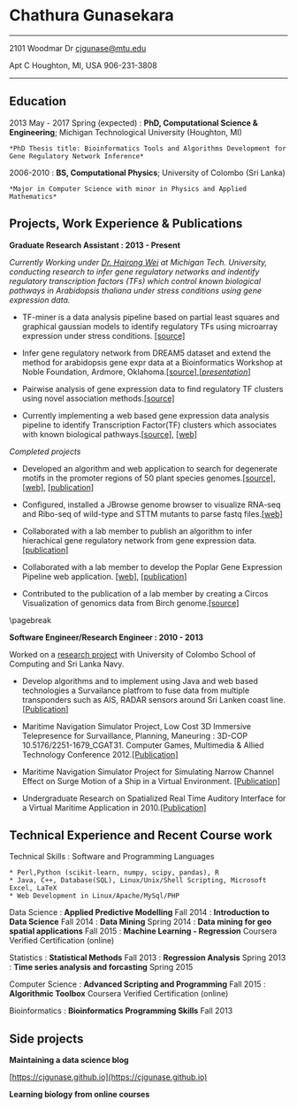 Chathura Gunasekara
============

-------------------     ----------------------------
2101 Woodmar Dr                     cjgunase@mtu.edu

Apt C Houghton, MI, USA                 906-231-3808 
-------------------     ----------------------------

Education
---------

2013 May - 2017 Spring (expected)
:   **PhD, Computational Science & Engineering**; Michigan Technological University (Houghton, MI)
    
    *PhD Thesis title: Bioinformatics Tools and Algorithms Development for Gene Regulatory Network Inference*
       

2006-2010
:   **BS, Computational Physics**; University of Colombo (Sri Lanka)
    
    *Major in Computer Science with minor in Physics and Applied Mathematics*

Projects, Work Experience & Publications
----------

**Graduate Research Assistant : 2013 - Present**

_Currently Working under [Dr. Hairong Wei](http://www.mtu.edu/forest/about/faculty/wei/) at Michigan Tech. University, conducting research to infer gene regulatory networks and indentify regulatory transcription factors (TFs) which control known biological pathways in *Arabidopsis thaliana* under stress conditions using gene expression data._


* TF-miner is a data analysis pipeline based on partial least squares and graphical gaussian models to identify regulatory TFs using microarray expression under stress conditions. [[source]](https://github.com/cjgunase/TF-miner)


* Infer gene regulatory network from DREAM5 dataset and  extend the method for arabidopsis gene expr data  at a Bioinformatics Workshop at Noble Foundation, Ardmore, Oklahoma.[[source]](),[[_presentation_]](http://www.slideshare.net/secret/15sqXSMbpOHAOQ)


* Pairwise analysis of gene expression data to find regulatory TF clusters using novel association methods.[[source]](https://github.com/cjgunase/MIC_based_gene_expr_analysis)


* Currently implementing a  web based gene expression data analysis pipeline to identify Transcription Factor(TF) clusters which associates with known biological pathways.[[source]](https://github.com/cjgunase/TF-Cluster), [[web]](http://sys.bio.mtu.edu/cluster/index.php)

_Completed projects_

* Developed an algorithm and web application to search for degenerate motifs in the promoter regions of 50 plant species genomes.[[source]](https://github.com/cjgunase/exactSearch), [[web]](http://sys.bio.mtu.edu/motif/), [[publication]](http://plantmethods.biomedcentral.com/articles/10.1186/s13007-016-0126-6)


* Configured, installed a JBrowse genome browser to visualize RNA-seq and Ribo-seq of wild-type and STTM mutants to parse fastq files.[[web]](https://blossom.ffr.mtu.edu/designindex2.php)


* Collaborated with a lab member to publish an algorithm to infer hierachical gene regulatory network from gene expression data.[[publication]](https://www.ncbi.nlm.nih.gov/pmc/articles/PMC4797117/)


* Collaborated with a lab member  to develop the  Poplar Gene Expression Pipeline web application. [[web]](http://sys.bio.mtu.edu), [[publication]](http://link.springer.com/article/10.1007/s11295-014-0745-x#page-1)


* Contributed to the publication of a lab member by creating a Circos Visualization of genomics data from Birch genome.[[source]](https://github.com/cjgunase/myVisualizations/tree/master/circos)

\pagebreak

**Software Engineer/Research Engineer : 2010 - 2013**

Worked on a [research project](http://www.vidusayura.org/?page_id=2) with University of Colombo School of Computing and Sri Lanka Navy.


* Develop algorithms and to implement using Java and web based technologies a Survailance platfrom to fuse data from multiple transponders such as AIS, RADAR sensors around Sri Lanken coast line.[[Publication]](http://www.icter.org/conference/icter2012/paper/50)

* Maritime Navigation Simulator Project, Low Cost 3D Immersive Telepresence for Survaillance, Planning, Maneuring : 3D-COP	10.5176/2251-1679_CGAT31. Computer Games, Multimedia & Allied Technology Conference 2012.[[Publication]](http://www.cgames.com.sg/PriorYearsPaper2012.html)

* Maritime Navigation Simulator Project for Simulating Narrow Channel Effect on Surge Motion of a Ship in a Virtual Environment. [[Publication]](http://www.icter.org/conference/icter2012/paper/31)

* Undergraduate Research on Spatialized Real Time Auditory Interface for a Virtual Maritime Application in 2010.[[Publication]](http://www.icter.org/conference/archive2011/index.php/icter/ICTer2010/paper/view/65)


Technical Experience and Recent Course work
--------------------

Technical Skills
:   Software and Programming Languages

    * Perl,Python (scikit-learn, numpy, scipy, pandas), R
    * Java, C++, Database(SQL), Linux/Unix/Shell Scripting, Microsoft Excel, LaTeX
    * Web Development in Linux/Apache/MySql/PHP

Data Science
:   **Applied Predictive Modelling** Fall 2014
:   **Introduction to Data Science** Fall 2014
:   **Data Mining** Spring 2014
:   **Data mining for geo spatial applications** Fall 2015
:   **Machine Learning - Regression** Coursera Verified Certification (online)

Statistics
:   **Statistical Methods** Fall 2013
:   **Regression Analysis** Spring 2013
:   **Time series analysis and forcasting** Spring 2015

Computer Science
:   **Advanced Scripting and Programming** Fall 2015
:   **Algorithmic Toolbox** Coursera Verified Certification (online)

Bioinformatics
:   **Bioinformatics Programming Skills** Fall 2013


Side projects
-------------

**Maintaining a data science blog**

[https://cjgunase.github.io](https://cjgunase.github.io)

**Learning biology from online courses**
